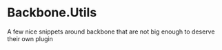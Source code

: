 Backbone.Utils
==============

A few nice snippets around backbone that are not big enough to deserve their own plugin